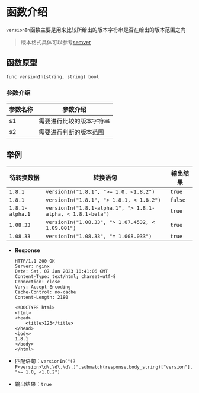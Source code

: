 # 函数介绍

`versionIn`函数主要是用来比较所给出的版本字符串是否在给出的版本范围之内

> 版本格式具体可以参考[semver](https://semver.org/)

## 函数原型

`func versionIn(string, string) bool`

### 参数介绍

| 参数名称 | 参数介绍                 |
| -------- | ------------------------ |
| s1       | 需要进行比较的版本字符串 |
| s2       | 需要进行判断的版本范围   |

## 举例

| 待转换数据      | 转换语句                                                    | 输出结果 |
| --------------- | ----------------------------------------------------------- | -------- |
| `1.8.1`         | `versionIn("1.8.1", ">= 1.0, <1.8.2")`                    | `true`   |
| `1.8.1`         | `versionIn("1.8.1", "> 1.8.1, < 1.8.2")`                    | `false`  |
| `1.8.1-alpha.1` | `versionIn("1.8.1-alpha.1", "> 1.8.1-alpha, < 1.8.1-beta")` | `true`   |
| `1.08.33`       | `versionIn("1.08.33", "> 1.07.4532, < 1.09.001")`           | `true`   |
| `1.08.33`       | `versionIn("1.08.33", "= 1.008.033")`                        | `true`   |

- **Response**

  ```HTTP
  HTTP/1.1 200 OK
  Server: nginx
  Date: Sat, 07 Jan 2023 10:41:06 GMT
  Content-Type: text/html; charset=utf-8
  Connection: close
  Vary: Accept-Encoding
  Cache-Control: no-cache
  Content-Length: 2180

  <!DOCTYPE html>
  <html>
  <head>
      <title>123</title>
  </head>
  <body>
  1.8.1
  </body>
  </html>
  ```

- 匹配语句：`versionIn("(?P<version>\d\.\d\.\d\.)".submatch(response.body_string)["version"], ">= 1.0, <1.8.2")`
- 输出结果：`true`
